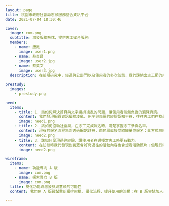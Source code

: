 ```yaml
---
layout: page
title: 桃園市政府社會局志願服務整合資訊平台
date: 2021-07-04 18:30:46

cover:
  image: com.png
  subtitle: 激發服務熱忱，提供志工媒合服務
  members:
    - name: 唐鳳
      image: user1.png
    - name: 蘇貞昌
      image: user2.jpg
    - name: 蔡英文
      image: user3.jpg
  description: 在前期研究中，經過與公部門以及使用者的多次訪談，我們歸納出志工網的幾點問題，其中包含：媒合功能使用率不高、資訊呈現方式不佳等，最後定義了我們的 Problem Statement 為「該如何能讓有志工服務熱誠的民眾，可以更容易的在桃園志工網取得資訊，並且提升志工網整體的媒合使用率」。

prestudy:
  images:
    - prestudy.png

need:
  items:
    - title: 1. 該如何解決首頁與文字編排凌亂的問題，讓使用者能無負擔的瀏覽資訊。
      content: 我們發現網頁資訊編排凌亂、用字與民眾的經驗認知不符，往往志工們在找尋活動時耗費很多時間心力。
      image: need1.png
    - title: 2. 該如何協助社會局，在志工完成報名時，清楚掌握志工參與名單。
      content: 現有的報名流程無需透過網站註冊，由民眾直接向組織單位報名；此方式無統一資料收集整理、社會局也無法掌握報名狀況。
      image: need2.png
    - title: 3. 該如何呈現過往經驗，讓使用者在選擇當志工時更有動力。
      content: 在訪談時我們發現到民眾會好奇過往的活動內容也會想看活動照片；但現行網站過於功能性，無法滿足民眾的感性需求。
      image: need2.png

wireframe:
  items:
    - name: 功能導向 A 版
      image: com.png
    - name: 探索導向 B 版
      image: com.png
  title: 簡化功能與激發參與意願的可能性
  content: 我們在 A 版嘗試重新編排架構、優化流程，提升使用的流暢；在 B 版嘗試加入身分別區分、凸顯人物故事，激發使用者參與志工的熱情。

---
```

